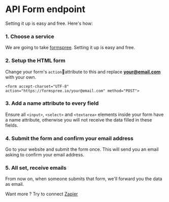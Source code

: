 # API Form endpoint

Setting it up is easy and free. Here's how:

### 1. Choose a service

We are going to take [formspree](https://formspree.io/). Setting it up is easy and free.

### 2. Setup the HTML form

Change your form's `action`attribute to this and replace **your@email.com** with your own.

```
<form accept-charset="UTF-8" action="https://formspree.io/your@email.com" method="POST">
```

### 3. Add a name attribute to every field

Ensure all `<input>`, `<select>` and `<textarea>` elements inside your form have a name attribute, otherwise you will not receive the data filled in these fields.

### 4. Submit the form and confirm your email address

Go to your website and submit the form once. This will send you an email asking to confirm your email address.

### 5. All set, receive emails

From now on, when someone submits that form, we'll forward you the data as email.

Want more ? Try to connect [Zapier](http://zapier.com/)

